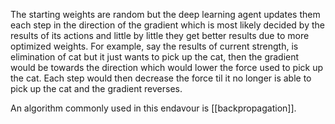 The starting weights are random but the deep learning agent updates them each step in the direction of the gradient which is most likely decided by the results of its actions and little by little they get better results due to more optimized weights. For example, say the results of current strength, is elimination of cat but it just wants to pick up the cat, then the gradient would be towards the direction which would lower the force used to pick up the cat. Each step would then decrease the force til it no longer is able to pick up the cat and the gradient reverses.

An algorithm commonly used in this endavour is [[backpropagation]].